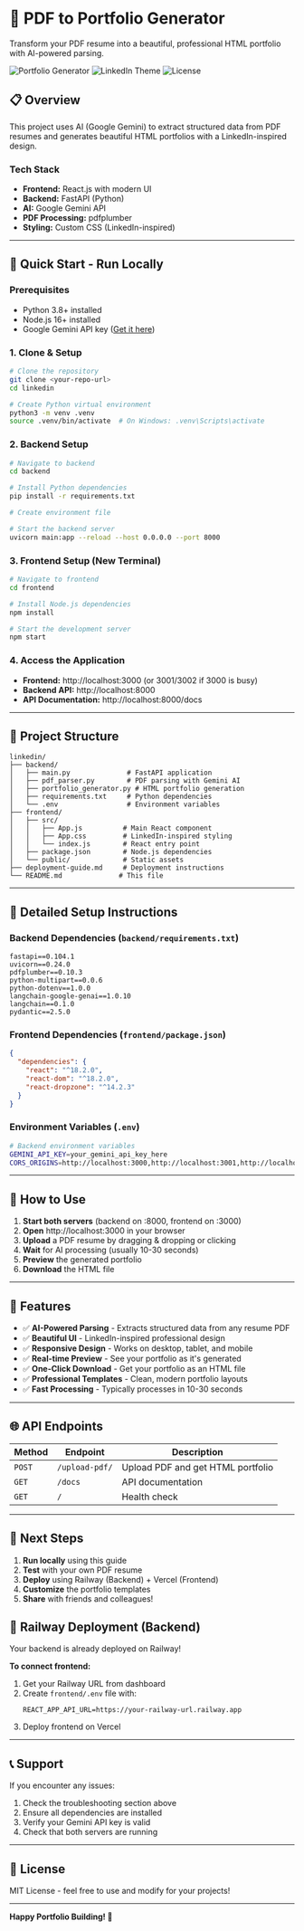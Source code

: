 # 🚀 PDF to Portfolio Generator

Transform your PDF resume into a beautiful, professional HTML portfolio with AI-powered parsing.

![Portfolio Generator](https://img.shields.io/badge/Status-Ready-brightgreen)
![LinkedIn Theme](https://img.shields.io/badge/Theme-LinkedIn-0a66c2)
![License](https://img.shields.io/badge/License-MIT-blue)

## 📋 **Overview**

This project uses AI (Google Gemini) to extract structured data from PDF resumes and generates beautiful HTML portfolios with a LinkedIn-inspired design.

### **Tech Stack**
- **Frontend:** React.js with modern UI
- **Backend:** FastAPI (Python)
- **AI:** Google Gemini API
- **PDF Processing:** pdfplumber
- **Styling:** Custom CSS (LinkedIn-inspired)

---

## 🚀 **Quick Start - Run Locally**

### **Prerequisites**
- Python 3.8+ installed
- Node.js 16+ installed
- Google Gemini API key ([Get it here](https://aistudio.google.com/app/apikey))

### **1. Clone & Setup**
```bash
# Clone the repository
git clone <your-repo-url>
cd linkedin

# Create Python virtual environment
python3 -m venv .venv
source .venv/bin/activate  # On Windows: .venv\Scripts\activate
```

### **2. Backend Setup**
```bash
# Navigate to backend
cd backend

# Install Python dependencies
pip install -r requirements.txt

# Create environment file

# Start the backend server
uvicorn main:app --reload --host 0.0.0.0 --port 8000
```

### **3. Frontend Setup** (New Terminal)
```bash
# Navigate to frontend
cd frontend

# Install Node.js dependencies
npm install

# Start the development server
npm start
```

### **4. Access the Application**
- **Frontend:** http://localhost:3000 (or 3001/3002 if 3000 is busy)
- **Backend API:** http://localhost:8000
- **API Documentation:** http://localhost:8000/docs

---

## 📁 **Project Structure**
```
linkedin/
├── backend/
│   ├── main.py              # FastAPI application
│   ├── pdf_parser.py        # PDF parsing with Gemini AI
│   ├── portfolio_generator.py # HTML portfolio generation
│   ├── requirements.txt     # Python dependencies
│   └── .env                 # Environment variables
├── frontend/
│   ├── src/
│   │   ├── App.js          # Main React component
│   │   ├── App.css         # LinkedIn-inspired styling
│   │   └── index.js        # React entry point
│   ├── package.json        # Node.js dependencies
│   └── public/             # Static assets
├── deployment-guide.md     # Deployment instructions
└── README.md              # This file
```

---

## 🔧 **Detailed Setup Instructions**

### **Backend Dependencies** (`backend/requirements.txt`)
```
fastapi==0.104.1
uvicorn==0.24.0
pdfplumber==0.10.3
python-multipart==0.0.6
python-dotenv==1.0.0
langchain-google-genai==1.0.10
langchain==0.1.0
pydantic==2.5.0
```

### **Frontend Dependencies** (`frontend/package.json`)
```json
{
  "dependencies": {
    "react": "^18.2.0",
    "react-dom": "^18.2.0",
    "react-dropzone": "^14.2.3"
  }
}
```

### **Environment Variables** (`.env`)
```bash
# Backend environment variables
GEMINI_API_KEY=your_gemini_api_key_here
CORS_ORIGINS=http://localhost:3000,http://localhost:3001,http://localhost:3002
```

---

## 🎯 **How to Use**

1. **Start both servers** (backend on :8000, frontend on :3000)
2. **Open** http://localhost:3000 in your browser
3. **Upload** a PDF resume by dragging & dropping or clicking
4. **Wait** for AI processing (usually 10-30 seconds)
5. **Preview** the generated portfolio
6. **Download** the HTML file

---

## 📱 **Features**

- ✅ **AI-Powered Parsing** - Extracts structured data from any resume PDF
- ✅ **Beautiful UI** - LinkedIn-inspired professional design
- ✅ **Responsive Design** - Works on desktop, tablet, and mobile
- ✅ **Real-time Preview** - See your portfolio as it's generated
- ✅ **One-Click Download** - Get your portfolio as an HTML file
- ✅ **Professional Templates** - Clean, modern portfolio layouts
- ✅ **Fast Processing** - Typically processes in 10-30 seconds

---

## 🌐 **API Endpoints**

| Method | Endpoint | Description |
|--------|----------|-------------|
| `POST` | `/upload-pdf/` | Upload PDF and get HTML portfolio |
| `GET` | `/docs` | API documentation |
| `GET` | `/` | Health check |

---

## 🚀 **Next Steps**

1. **Run locally** using this guide
2. **Test** with your own PDF resume
3. **Deploy** using Railway (Backend) + Vercel (Frontend)
4. **Customize** the portfolio templates
5. **Share** with friends and colleagues!

## 🚂 **Railway Deployment (Backend)**

Your backend is already deployed on Railway! 

**To connect frontend:**
1. Get your Railway URL from dashboard
2. Create `frontend/.env` file with:
   ```
   REACT_APP_API_URL=https://your-railway-url.railway.app
   ```
3. Deploy frontend on Vercel

---

## 📞 **Support**

If you encounter any issues:
1. Check the troubleshooting section above
2. Ensure all dependencies are installed
3. Verify your Gemini API key is valid
4. Check that both servers are running

---

## 📄 **License**

MIT License - feel free to use and modify for your projects!

---

**Happy Portfolio Building! 🎉** 
